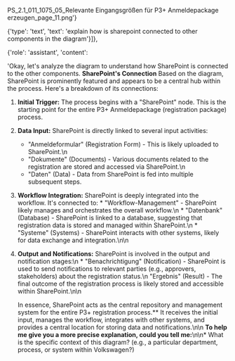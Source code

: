 PS_2.1_011_1075_05_Relevante Eingangsgrößen für P3+ Anmeldepackage erzeugen_page_11.png'}

{'type': 'text', 'text': 'explain how is sharepoint connected to other components in the diagram'}]}, 

{'role': 'assistant', 
'content': 

'Okay, let\'s analyze the diagram to understand how SharePoint is connected to the other components.
**SharePoint\'s Connection**
Based on the diagram, SharePoint is prominently featured and appears to be a central hub within the process. Here\'s a breakdown of its connections:
  1.  **Initial Trigger:** The process begins with a "SharePoint" node. This is the starting point for the entire P3+ Anmeldepackage (registration package) process.
  2.  **Data Input:** SharePoint is directly linked to several input activities:
        *   "Anmeldeformular" (Registration Form) - This is likely uploaded to SharePoint.\n
        *    "Dokumente" (Documents) -  Various documents related to the registration are stored and accessed via SharePoint.\n
        *    "Daten" (Data) - Data from SharePoint is fed into multiple subsequent steps.
  3.  **Workflow Integration:** SharePoint is deeply integrated into the workflow.  It\'s connected to:
              *   "Workflow-Management" - SharePoint likely manages and orchestrates the overall workflow.\n
              *   "Datenbank" (Database) - SharePoint is linked to a database, suggesting that registration data is stored and managed within SharePoint.\n
              *   "Systeme" (Systems) - SharePoint interacts with other systems, likely for data exchange and integration.\n\n
 4.  **Output and Notifications:** SharePoint is involved in the output and notification stages:\n
                 *   "Benachrichtigung" (Notification) - SharePoint is used to send notifications to relevant parties (e.g., approvers, stakeholders) about the registration status.\n
         "Ergebnis" (Result) - The final outcome of the registration process is likely stored and accessible within SharePoint.\n\n
       
     In essence, SharePoint acts as the central repository and management system for the entire P3+ registration process.**
    It receives the initial input, manages the workflow, integrates with other systems, and provides a central location for storing data and notifications.\n\n
     **To help me give you a more precise explanation, could you tell me:**\n\n*
            What is the specific context of this diagram? (e.g., a particular department, process, or system within Volkswagen?)
